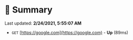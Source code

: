 # 📖 Summary
Last updated: **2/24/2021, 5:55:07 AM**

- `GET` [https://google.com](https://google.com) - **Up** (89ms)

